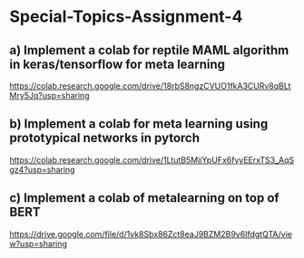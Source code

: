 # Special-Topics-Assignment-4

## a) Implement a colab for  reptile MAML algorithm in keras/tensorflow  for meta learning
https://colab.research.google.com/drive/18rbS8ngzCVUO1fkA3CURv8qBLtMry5Jq?usp=sharing

## b) Implement a colab for meta learning using prototypical networks in pytorch
https://colab.research.google.com/drive/1LtutB5MjjYpUFx6fyyEErxTS3_AqSgz4?usp=sharing

## c) Implement a colab of  metalearning on top of BERT
https://drive.google.com/file/d/1yk8Sbx86Zct8eaJ9BZM2B9y6IfdgtQTA/view?usp=sharing
